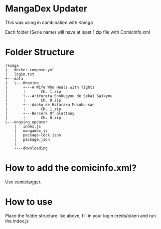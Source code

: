 # MangaDex Updater

This was using in combination with Komga

Each folder (Serie name) will have at least 1 zip file with ComicInfo.xml

# Folder Structure
```
/komga
|   docker-compose.yml
|   login.txt
+---data
|   \---Ongoing
|       +---A Wife Who Heals with Tights
|       |       Ch. 1.zip
|       +---Arifureta Shokugyou de Sekai Saikyou
|       |       Ch. 0.zip
|       +---Asoko de Hataraku Musubu-san
|       |       Ch. 1.zip
|       +---Berserk Of Gluttony
|       |       Ch. 0.zip
\---ongoing_updater
    |   index.js
    |   mangadex.js
    |   package-lock.json
    |   package.json
    |   
    +---downloading
```

# How to add the comicinfo.xml?
Use [comictagger](https://github.com/comictagger/comictagger).

# How to use
Place the folder structure like above, fill in your login creds/token and run the index.js
